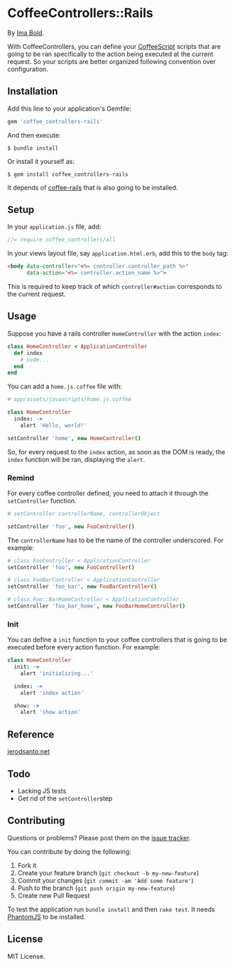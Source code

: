 # CoffeeControllers::Rails

By [Ima Bold](http://imabold.com).

With CoffeeControllers, you can define your [CoffeeScript](http://coffeescript.org/) scripts that are going to be ran specifically to the action being executed at the current request.
So your scripts are better organized following convention over configuration.

## Installation

Add this line to your application's Gemfile:

```ruby
gem 'coffee_controllers-rails'
```

And then execute:

    $ bundle install

Or install it yourself as:

    $ gem install coffee_controllers-rails

It depends of [coffee-rails](https://github.com/rails/coffee-rails) that is also going to be installed.

## Setup

In your `application.js` file, add:

```javascript
//= require coffee_controllers/all
```

In your views layout file, say `application.html.erb`, add this to the `body` tag:

```html
<body data-controller="<%= controller.controller_path %>"
      data-action="<%= controller.action_name %>">
```

This is required to keep track of which `controller#action` corresponds to the current request.

## Usage

Suppose you have a rails controller `HomeController` with the action `index`:

```ruby
class HomeController < ApplicationController
  def index
    # code...
  end
end
```


You can add a `home.js.coffee` file with:

```coffeescript
# app/assets/javascripts/home.js.coffee

class HomeController
  index: ->
    alert 'Hello, world!'

setController 'home', new HomeController()
```

So, for every request to the `index` action, as soon as the DOM is ready, the `index` function will be ran, displaying the `alert`.

### Remind

For every coffee controller defined, you need to attach it through the `setController` function.

```coffeescript
# setController controllerName, controllerObject

setController 'foo', new FooController()
```

The `controllerName` has to be the name of the controller underscored. For example:

```coffeescript
# class FooController < ApplicationController
setController 'foo', new FooController()

# class FooBarController < ApplicationController
setController 'foo_bar', new FooBarController()

# class Foo::BarHomeController < ApplicationController
setController 'foo_bar_home', new FooBarHomeController()
```

### Init

You can define a `init` function to your coffee controllers that is going to be executed before every action function. For example:

```coffeescript
class HomeController
  init: ->
    alert 'initializing...'

  index: ->
    alert 'index action'

  show: ->
    alert 'show action'
```

## Reference

[jerodsanto.net](http://jerodsanto.net/2012/02/a-simple-pattern-to-namespace-and-selectively-execute-certain-bits-of-javascript-depending-on-which-rails-controller-and-action-are-active/)

## Todo

- Lacking JS tests
- Get rid of the `setController`step

## Contributing

Questions or problems? Please post them on the [issue tracker](https://github.com/imaboldcompany/coffee_controllers-rails/issues).

You can contribute by doing the following:

1. Fork it
2. Create your feature branch (`git checkout -b my-new-feature`)
3. Commit your changes (`git commit -am 'Add some feature'`)
4. Push to the branch (`git push origin my-new-feature`)
5. Create new Pull Request

To test the application run `bundle install` and then `rake test`. It needs [PhantomJS](http://phantomjs.org/) to be installed.

## License

MIT License.
